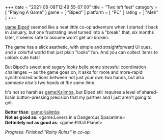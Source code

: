 +++
date = "2021-08-08T12:49:55-07:00"
title = "Two left feet"
category = [ "Playing A Game" ]
game = [ "Biped" ]
platform = [ "PC" ]
rating = [ "Meh" ]
+++

<game:Biped> seemed like a neat little co-op adventure when I started it back in January, but one frustrating level turned into a "break" that, six months later, it seems safe to assume won't get un-broken.

The game has a slick aesthetic, with simple and straightforward UI cues, and a colorful world that just plain "looks" fun.  And you can collect items to unlock cute hats!

But Biped's sweet and sugary looks belie some stressful coordination challenges -- as the game goes on, it asks for more and more-rapid synchronized actions between not just your own two hands, but also <i>someone else's</i> two hands <i>at the same time</i>.

It's not so harsh as <game:Kalimba>, but Biped still requires a level of shared-brain button-pressing precision that my partner and I just aren't going to get.

<b>Better than</b>: <game:Kalimba>  
<b>Not as good as</b>: <game:Lovers in a Dangerous Spacetime>  
<b>Definitely not as good as</b>: <game:Pitfall Planet>

<i>Progress: Finished "Rainy Ruins" in co-op.</i>
